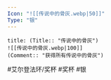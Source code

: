 ```yaml
---
Icon: "![[传说中的骨灰.webp|50]]"
Type: "银"
---
```

```ad-common-silver-trophy
title: (Title:: "传说中的骨灰")
![[传说中的骨灰.webp|100]]
(Comment:: "获得所有传说中的骨灰")
```

#艾尔登法环/奖杯 #奖杯 #银